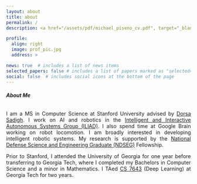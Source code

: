```yaml
---
layout: about
title: about
permalink: /
description: <a href="/assets/pdf/michael_piseno_cv.pdf", target="_blank">CV</a> · <a href="https://github.com/mpiseno", target="_blank">Github</a>

profile:
  align: right
  image: prof_pic.jpg
  address: >

news: true  # includes a list of news items
selected_papers: false # includes a list of papers marked as "selected={true}"
social: false  # includes social icons at the bottom of the page
---
```



###### <b>About Me</b>

<p align="justify">
I am a MS in Computer Science at Stanford University advised by <a href="https://dorsa.fyi/" target="_blank">Dorsa Sadigh</a>. I work on AI and robotics in the <a href="https://iliad.stanford.edu/" target="_blank">Intelligent and Interactive Autonomous Systems Group (ILIAD)</a>. I also spend time at Google Brain working on robot locomotion. I am broadly interested in developing intelligent robotic systems. My research is supported by the <a href="https://en.wikipedia.org/wiki/DoD_NDSEG_Fellowship" target="_blank">National Defense Science and Engineering Graduate (NDSEG)</a> Fellowship.
</p>

<!-- <p align="justify">
Outside research, I co-created <a href="https://www.popcornapp.io/" target="_blank">Popcorn</a>, a Q&A platform for classes.
</p> -->

<p align="justify">
Prior to Stanford, I attended the University of Georgia for one year before transferring to Georgia Tech, where I completed my Bachelors in Computer Science and a minor in Mathematics. I TAed <a href="https://www.cc.gatech.edu/classes/AY2021/cs7643_fall/" target="_blank">CS 7643</a> (Deep Learning) at Georgia Tech for two years.
</p>

